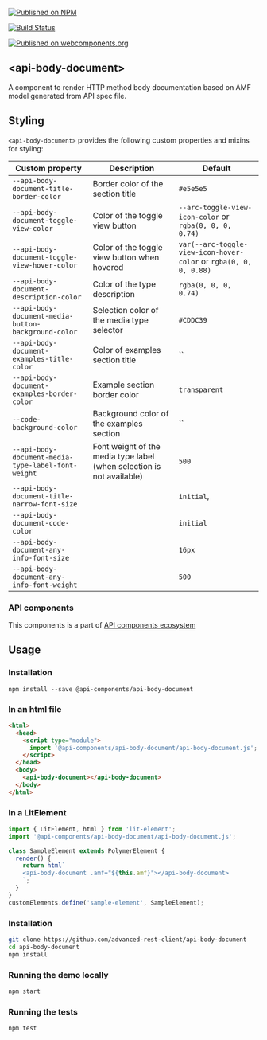 [![Published on NPM](https://img.shields.io/npm/v/@api-components/api-body-document.svg)](https://www.npmjs.com/package/@api-components/api-body-document)

[![Build Status](https://travis-ci.org/advanced-rest-client/api-body-document.svg?branch=stage)](https://travis-ci.org/advanced-rest-client/api-body-document)

[![Published on webcomponents.org](https://img.shields.io/badge/webcomponents.org-published-blue.svg)](https://www.webcomponents.org/element/advanced-rest-client/api-body-document)

## &lt;api-body-document&gt;

A component to render HTTP method body documentation based on AMF model generated from API spec file.


## Styling

`<api-body-document>` provides the following custom properties and mixins for styling:

Custom property | Description | Default
----------------|-------------|----------
`--api-body-document-title-border-color` | Border color of the section title | `#e5e5e5`
`--api-body-document-toggle-view-color` | Color of the toggle view button | `--arc-toggle-view-icon-color` or `rgba(0, 0, 0, 0.74)`
`--api-body-document-toggle-view-hover-color` | Color of the toggle view button when hovered | `var(--arc-toggle-view-icon-hover-color` or `rgba(0, 0, 0, 0.88)`
`--api-body-document-description-color` | Color of the type description | `rgba(0, 0, 0, 0.74)`
`--api-body-document-media-button-background-color` | Selection color of the media type selector | `#CDDC39`
`--api-body-document-examples-title-color` | Color of examples section title | ``
`--api-body-document-examples-border-color` | Example section border color | `transparent`
`--code-background-color` | Background color of the examples section | ``
`--api-body-document-media-type-label-font-weight` | Font weight of the media type label (when selection is not available) | `500`
`--api-body-document-title-narrow-font-size`  |   |  `initial`,
`--api-body-document-code-color`  |   |  `initial`
`--api-body-document-any-info-font-size`  |   |  `16px`
`--api-body-document-any-info-font-weight`  |   |  `500`

### API components

This components is a part of [API components ecosystem](https://elements.advancedrestclient.com/)

## Usage

### Installation
```
npm install --save @api-components/api-body-document
```

### In an html file

```html
<html>
  <head>
    <script type="module">
      import '@api-components/api-body-document/api-body-document.js';
    </script>
  </head>
  <body>
    <api-body-document></api-body-document>
  </body>
</html>
```

### In a LitElement

```js
import { LitElement, html } from 'lit-element';
import '@api-components/api-body-document/api-body-document.js';

class SampleElement extends PolymerElement {
  render() {
    return html`
    <api-body-document .amf="${this.amf}"></api-body-document>
    `;
  }
}
customElements.define('sample-element', SampleElement);
```

### Installation

```sh
git clone https://github.com/advanced-rest-client/api-body-document
cd api-body-document
npm install
```

### Running the demo locally

```sh
npm start
```

### Running the tests
```sh
npm test
```
